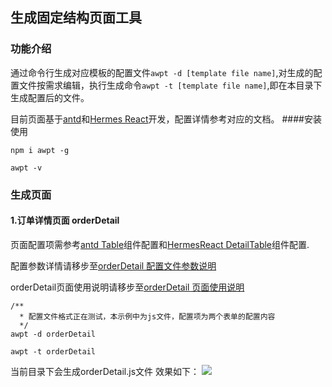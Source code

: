 ## 生成固定结构页面工具
### 功能介绍
通过命令行生成对应模板的配置文件`awpt -d [template file name]`,对生成的配置文件按需求编辑，执行生成命令`awpt -t [template file name]`,即在本目录下生成配置后的文件。

目前页面基于[antd](https://ant-design.gitee.io/index-cn)和[Hermes React](https://hermes.koubei.com/docs/react/introduce)开发，配置详情参考对应的文档。
####安装使用

```
npm i awpt -g

awpt -v
```

### 生成页面
#### 1.订单详情页面 orderDetail
页面配置项需参考[antd Table](https://ant-design.gitee.io/components/table-cn/#Column)组件配置和[HermesReact DetailTable](https://hermes.koubei.com/components/detail-table/#API)组件配置.

配置参数详情请移步至[orderDetail 配置文件参数说明](./)

orderDetail页面使用说明请移步至[orderDetail 页面使用说明](./)
```
/**
  * 配置文件格式正在测试，本示例中为js文件，配置项为两个表单的配置内容
  */
awpt -d orderDetail

awpt -t orderDetail
```

当前目录下会生成orderDetail.js文件
效果如下：
![](http://ww1.sinaimg.cn/large/0065uj2jly1fxxz2dxgq7j30gx06st92.jpg)

